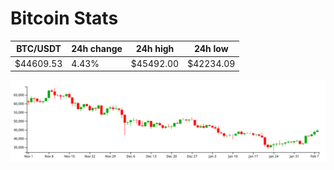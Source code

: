 # Bitcoin Stats

BTC/USDT|24h change|24h high|24h low|
|---|---|---|---|
|$44609.53|4.43%|$45492.00|$42234.09|

<img src="./chart.svg">
